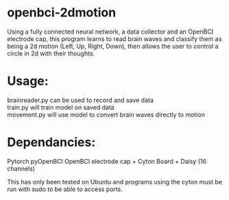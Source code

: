 # openbci-2dmotion

Using a fully connected neural network, a data collector and an OpenBCI electrode cap, this program learns to read brain waves and classify them as being a 2d motion (Left, Up, Right, Down), then allows the user to control a circle in 2d with their thoughts.  

# Usage:  
brainreader.py can be used to record and save data  
train.py will train model on saved data  
movement.py will use model to convert brain waves directly to motion  
 
# Dependancies:

Pytorch
pyOpenBCI
OpenBCI electrode cap + Cyton Board + Daisy (16 channels)

This has only been tested on Ubuntu and programs using the cyton must be run with sudo to be able to access ports. 
